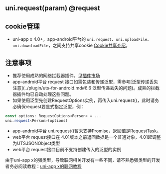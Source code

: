 ## uni.request(param) @request

<!-- UTSAPIJSON.request.description -->

<!-- UTSAPIJSON.request.compatibility -->

<!-- UTSAPIJSON.request.param -->

<!-- UTSAPIJSON.request.returnValue -->

<!-- UTSAPIJSON.request.tutorial -->

<!-- UTSAPIJSON.request.example -->

## cookie管理
- uni-app x 4.0+，app-android平台的 `uni.request`、`uni.uploadFile`、`uni.downloadFile`，之间支持共享cookie [Cookie共享介绍](cookie-shared.md)。

## 注意事项

* 推荐使用成熟的网络拦截器插件，见[插件市场](https://ext.dcloud.net.cn/search?q=%E7%BD%91%E7%BB%9C%E6%8B%A6%E6%88%AA%E5%99%A8&uni-appx=1)
* app-android平台 request 接口如需包装和传递泛型，需参考[泛型传递丢失注意](../plugin/uts-for-android.md#6.6 泛型传递丢失的问题)。成熟的拦截器插件均已自动处理这些问题。
* 如果使用泛型先创建RequestOptions实例，再传入uni.request()，此时请务必确保request要显式指定泛型，例：
```typescript
const options: RequestOptions<Person> = ...
uni.request<Person>(options)
```
* app-android平台 uni.request()暂未支持Promise，返回值是RequestTask。
* web平台 request接口在 4.01版本之前返回数据是一个普通对象，4.01起调整为UTSJSONObject类型
* web平台 request接口目前不支持创建传入的泛型的实例

由于uni-app x的强类型，导致联网相关开发有一些不同，请不熟悉强类型的开发者务必阅读教程：[uni-app x的联网教程](../tutorial/request.md)

<!-- UTSAPIJSON.general_type.name -->

<!-- UTSAPIJSON.general_type.param -->

